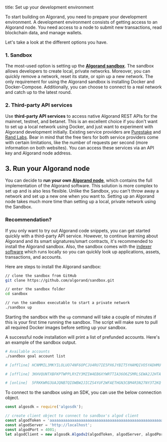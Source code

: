 title: Set up your development environment

To start building on Algorand, you need to prepare your development environment. A development environment consists of getting access to an Algorand node. You need access to a node to submit new transactions, read blockchain data, and manage wallets.

Let's take a look at the different options you have.

### 1. Sandbox

The most-used option is setting up the **[Algorand sandbox](https://github.com/algorand/sandbox)**. The sandbox allows developers to create local, private networks. Moreover, you can quickly remove a network, reset its state, or spin up a new network. The only requirement for using the Algorand sandbox is installing Docker and Docker-Compose. Additionally, you can choose to connect to a real network and catch up to the latest round.

### 2. Third-party API services

Use **third-party API services** to access native Algorand REST APIs for the mainnet, testnet, and betanet. This is an excellent choice if you don't want to set up a local network using Docker, and just want to experiment with Algorand development initially. Existing service providers are [Purestake](https://developer.purestake.io/) and [Rand Labs](https://randlabs.io/products?product=api). Bear in mind that the free tiers for both service providers come with certain limitations, like the number of requests per second (more information on both websites). You can access these services via an API key and Algorand node address.

## 3. Run your Algorand node

You can decide to **run your own [Algorand node](https://github.com/algorand/go-algorand)**, which contains the full implementation of the Algorand software. This solution is more complex to set up and is also less flexible. Unlike the Sandbox, you can't throw away a network and set up a new one when you want to. Setting up an Algorand node takes much more time than setting up a local, private network using the Sandbox.

### Recommendation?

If you only want to try out Algorand code snippets, you can get started quickly with a third-party API service. However, to continue learning about Algorand and its smart signatures/smart contracts, it's recommended to install the Algorand sandbox. Also, the sandbox comes with the [indexer software](https://developer.algorand.org/docs/rest-apis/indexer/#create-publication-overlay) which runs locally so you can quickly look up applications, assets, transactions, and accounts.

Here are steps to install the Algorand sandbox:

```sh
// clone the sandbox from GitHub
git clone https://github.com/algorand/sandbox.git

// enter the sandbox folder
cd sandbox

// run the sandbox executable to start a private network
./sandbox up
```

Starting the sandbox with the `up` command will take a couple of minutes if this is your first time running the sandbox. The script will make sure to pull all required Docker images before setting up your sandbox.

A successful node installation will print a list of prefunded accounts. Here's an example of the sandbox output.

```sh
# Available accounts
./sandbox goal account list

# [offline]	HCNMMIL3MKYILOLUO74NF6OPCJU4RU7IE5PX6JYBIT5YHAMQIVO5YADHMU	HCNMMIL3MKYILOLUO74NF6OPCJU4RU7IE5PX6JYBIT5YHAMQIVO5YADHMU	1000000000000000 microAlgos

# [offline]	3KHVQUNTXBFKPTWPPLRYZY3MZIW4EB6XYWRTTIA36O6ZSMRLSEWA2J2HTA	3KHVQUNTXBFKPTWPPLRYZY3MZIW4EB6XYWRTTIA36O6ZSMRLSEWA2J2HTA	4000000000000000 microAlgos

# [online]	5FRKKWRG3UAJQNB7QIOWBW2JICZS4YUF2WFAETHGN3CBM4R3N27NY3T2KQ	5FRKKWRG3UAJQNB7QIOWBW2JICZS4YUF2WFAETHGN3CBM4R3N27NY3T2KQ	4000000000000000 microAlgos
```

To connect to the sandbox using an SDK, you can use the below connection object.

```js
const algosdk = require('algosdk');

// create client object to connect to sandbox's algod client
const algodToken = 'aaaaaaaaaaaaaaaaaaaaaaaaaaaaaaaaaaaaaaaaaaaaaaaaaaaaaaaaaaaaaaaa';
const algodServer = 'http://localhost';
const algodPort = 4001;
let algodClient = new algosdk.Algodv2(algodToken, algodServer, algodPort);
```

